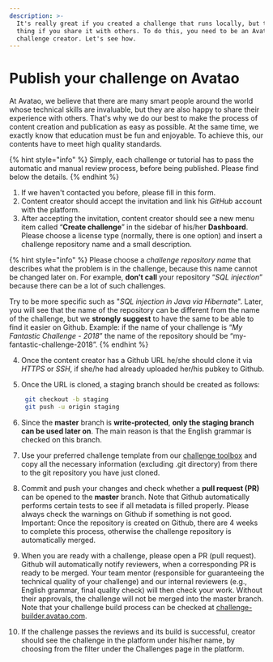 ```yaml
---
description: >-
  It's really great if you created a challenge that runs locally, but the best
  thing if you share it with others. To do this, you need to be an Avatao
  challenge creator. Let's see how.
---
```


# Publish your challenge on Avatao

At Avatao, we believe that there are many smart people around the world whose technical skills are invaluable, but they are also happy to share their experience with others. That's why we do our best to make the process of content creation and publication as easy as possible. At the same time, we exactly know that education must be fun and enjoyable. To achieve this, our contents have to meet high quality standards.

{% hint style="info" %}
Simply, each challenge or tutorial has to pass the automatic and manual review process, before being published. Please find below the details.
{% endhint %}

1. If we haven't contacted you before, please fill in this form.
2. Content creator should accept the invitation and link his _GitHub_ account with the platform.
3. After accepting the invitation, content creator should see a new menu item called “**Create challenge**” in the sidebar of his/her **Dashboard**. Please choose a license type \(normally, there is one option\) and insert a challenge repository name and a small description.  

{% hint style="info" %}
   Please choose a _challenge repository name_ that describes what the problem is in the challenge, because this name cannot be changed later on. For example, **don’t call** your repository “_SQL injection_” because there can be a lot of such challenges.

   Try to be more specific such as "_SQL injection in Java via Hibernate_". Later, you will see that the name of the repository can be different from the name of the challenge, but we **strongly** **suggest** to have the same to be able to find it easier on Github. Example: if the name of your challenge is “_My Fantastic Challenge - 2018_” the name of the repository should be “my-fantastic-challenge-2018”.
{% endhint %}

4. Once the content creator has a Github URL he/she should clone it via _HTTPS_ or _SSH_, if she/he had already uploaded her/his pubkey to Github.
5. Once the URL is cloned, a staging branch should be created as follows:

   ```bash
    git checkout -b staging
    git push -u origin staging
   ```

6. Since the **master** branch is **write-protected**, **only the staging branch can be used later on**. The main reason is that the English grammar is checked on this branch.
7. Use your preferred challenge template from our [challenge toolbox](https://github.com/avatao-content/challenge-toolbox) and copy all the necessary information \(excluding .git directory\) from there to the git repository you have just cloned.
8. Commit and push your changes and check whether a **pull request \(PR\)** can be opened to the **master** branch. Note that Github automatically performs certain tests to see if  all metadata is filled properly. Please always check the warnings on Github if something is not good. Important: Once the repository is created on Github, there are 4 weeks to complete this process, otherwise the challenge repository is automatically merged.  
9. When you are ready with a challenge, please open a PR \(pull request\). Github will automatically notify reviewers, when a corresponding PR is ready to be merged. Your team mentor \(responsible for guaranteeing the technical quality of your challenge\) and our internal reviewers \(e.g., English grammar, final quality check\) will then check your work. Without their approvals, the challenge will not be merged into the master branch. Note that your challenge build process can be checked at [challenge-builder.avatao.com](https://challenge-builder.avatao.com/).
10. If the challenge passes the reviews and its build is successful, creator should see the  challenge in the platform under his/her name, by choosing from the filter under the Challenges page in the platform.

